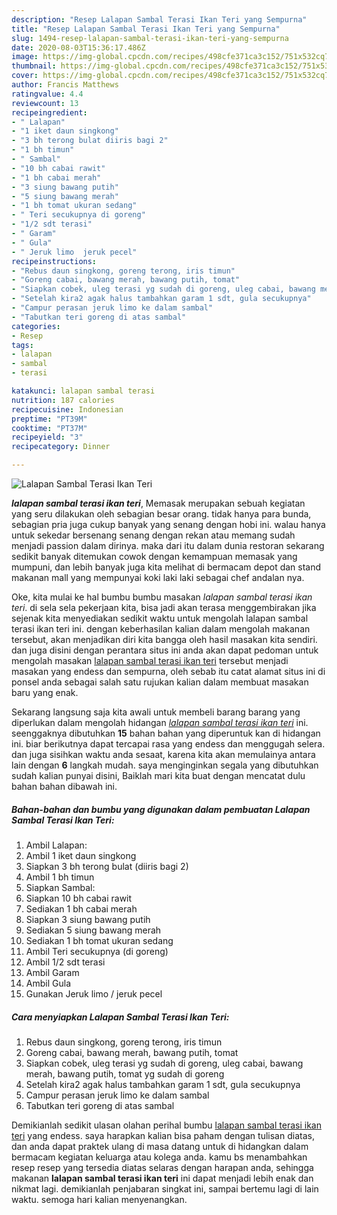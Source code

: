 ```yaml
---
description: "Resep Lalapan Sambal Terasi Ikan Teri yang Sempurna"
title: "Resep Lalapan Sambal Terasi Ikan Teri yang Sempurna"
slug: 1494-resep-lalapan-sambal-terasi-ikan-teri-yang-sempurna
date: 2020-08-03T15:36:17.486Z
image: https://img-global.cpcdn.com/recipes/498cfe371ca3c152/751x532cq70/lalapan-sambal-terasi-ikan-teri-foto-resep-utama.jpg
thumbnail: https://img-global.cpcdn.com/recipes/498cfe371ca3c152/751x532cq70/lalapan-sambal-terasi-ikan-teri-foto-resep-utama.jpg
cover: https://img-global.cpcdn.com/recipes/498cfe371ca3c152/751x532cq70/lalapan-sambal-terasi-ikan-teri-foto-resep-utama.jpg
author: Francis Matthews
ratingvalue: 4.4
reviewcount: 13
recipeingredient:
- " Lalapan"
- "1 iket daun singkong"
- "3 bh terong bulat diiris bagi 2"
- "1 bh timun"
- " Sambal"
- "10 bh cabai rawit"
- "1 bh cabai merah"
- "3 siung bawang putih"
- "5 siung bawang merah"
- "1 bh tomat ukuran sedang"
- " Teri secukupnya di goreng"
- "1/2 sdt terasi"
- " Garam"
- " Gula"
- " Jeruk limo  jeruk pecel"
recipeinstructions:
- "Rebus daun singkong, goreng terong, iris timun"
- "Goreng cabai, bawang merah, bawang putih, tomat"
- "Siapkan cobek, uleg terasi yg sudah di goreng, uleg cabai, bawang merah, bawang putih, tomat yg sudah di goreng"
- "Setelah kira2 agak halus tambahkan garam 1 sdt, gula secukupnya"
- "Campur perasan jeruk limo ke dalam sambal"
- "Tabutkan teri goreng di atas sambal"
categories:
- Resep
tags:
- lalapan
- sambal
- terasi

katakunci: lalapan sambal terasi 
nutrition: 187 calories
recipecuisine: Indonesian
preptime: "PT39M"
cooktime: "PT37M"
recipeyield: "3"
recipecategory: Dinner

---
```



![Lalapan Sambal Terasi Ikan Teri](https://img-global.cpcdn.com/recipes/498cfe371ca3c152/751x532cq70/lalapan-sambal-terasi-ikan-teri-foto-resep-utama.jpg)

<b><i>lalapan sambal terasi ikan teri</i></b>, Memasak merupakan sebuah kegiatan yang seru dilakukan oleh sebagian besar orang. tidak hanya para bunda, sebagian pria juga cukup banyak yang senang dengan hobi ini. walau hanya untuk sekedar bersenang senang dengan rekan atau memang sudah menjadi passion dalam dirinya. maka dari itu dalam dunia restoran sekarang sedikit banyak ditemukan cowok dengan kemampuan memasak yang mumpuni, dan lebih banyak juga kita melihat di bermacam depot dan stand makanan mall yang mempunyai koki laki laki sebagai chef andalan nya.

Oke, kita mulai ke hal bumbu bumbu masakan <i>lalapan sambal terasi ikan teri</i>. di sela sela pekerjaan kita, bisa jadi akan terasa menggembirakan jika sejenak kita menyediakan sedikit waktu untuk mengolah lalapan sambal terasi ikan teri ini. dengan keberhasilan kalian dalam mengolah makanan tersebut, akan menjadikan diri kita bangga oleh hasil masakan kita sendiri. dan juga disini dengan perantara situs ini anda akan dapat pedoman untuk mengolah masakan <u>lalapan sambal terasi ikan teri</u> tersebut menjadi masakan yang endess dan sempurna, oleh sebab itu catat alamat situs ini di ponsel anda sebagai salah satu rujukan kalian dalam membuat masakan baru yang enak.




Sekarang langsung saja kita awali untuk membeli barang barang yang diperlukan dalam mengolah hidangan <u><i>lalapan sambal terasi ikan teri</i></u> ini. seenggaknya dibutuhkan <b>15</b> bahan bahan yang diperuntuk kan di hidangan ini. biar berikutnya dapat tercapai rasa yang endess dan menggugah selera. dan juga sisihkan waktu anda sesaat, karena kita akan memulainya antara lain dengan <b>6</b> langkah mudah. saya menginginkan segala yang dibutuhkan sudah kalian punyai disini, Baiklah mari kita buat dengan mencatat dulu bahan bahan dibawah ini.

<!--inarticleads1-->

##### Bahan-bahan dan bumbu yang digunakan dalam pembuatan Lalapan Sambal Terasi Ikan Teri:

1. Ambil  Lalapan:
1. Ambil 1 iket daun singkong
1. Siapkan 3 bh terong bulat (diiris bagi 2)
1. Ambil 1 bh timun
1. Siapkan  Sambal:
1. Siapkan 10 bh cabai rawit
1. Sediakan 1 bh cabai merah
1. Siapkan 3 siung bawang putih
1. Sediakan 5 siung bawang merah
1. Sediakan 1 bh tomat ukuran sedang
1. Ambil  Teri secukupnya (di goreng)
1. Ambil 1/2 sdt terasi
1. Ambil  Garam
1. Ambil  Gula
1. Gunakan  Jeruk limo / jeruk pecel




<!--inarticleads2-->

##### Cara menyiapkan Lalapan Sambal Terasi Ikan Teri:

1. Rebus daun singkong, goreng terong, iris timun
1. Goreng cabai, bawang merah, bawang putih, tomat
1. Siapkan cobek, uleg terasi yg sudah di goreng, uleg cabai, bawang merah, bawang putih, tomat yg sudah di goreng
1. Setelah kira2 agak halus tambahkan garam 1 sdt, gula secukupnya
1. Campur perasan jeruk limo ke dalam sambal
1. Tabutkan teri goreng di atas sambal




Demikianlah sedikit ulasan olahan perihal bumbu <u>lalapan sambal terasi ikan teri</u> yang endess. saya harapkan kalian bisa paham dengan tulisan diatas, dan anda dapat praktek ulang di masa datang untuk di hidangkan dalam bermacam kegiatan keluarga atau kolega anda. kamu bs menambahkan resep resep yang tersedia diatas selaras dengan harapan anda, sehingga makanan <b>lalapan sambal terasi ikan teri</b> ini dapat menjadi lebih enak dan nikmat lagi. demikianlah penjabaran singkat ini, sampai bertemu lagi di lain waktu. semoga hari kalian menyenangkan.
